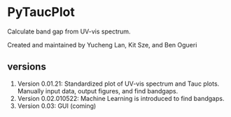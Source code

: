 # PyTaucPlot
Calculate band gap from UV-vis spectrum.

Created and maintained by Yucheng Lan, Kit Sze, and Ben Ogueri

## versions
1. Version 0.01.21: Standardized plot of UV-vis spectrum and Tauc plots.  Manually input data, output figures, and find bandgaps.
2. Version 0.02.010522: Machine Learning is introduced to find bandgaps.
3. Version 0.03: GUI (coming)
